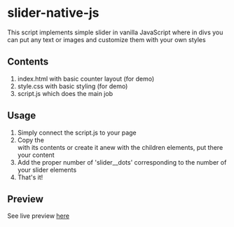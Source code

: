 # slider-native-js

This script implements simple slider in vanilla JavaScript where in divs you can put any text or images and customize them with your own styles

<h2>Contents</h2>
<ol>
<li>index.html with basic counter layout (for demo)</li>
<li>style.css with basic styling (for demo)</li>
<li>script.js which does the main job</li>
</ol>


<h2>Usage</h2>
<ol>
<li>Simply connect the script.js to your page </li>
<li>Copy the <div class='slider'> with its contents or create it anew with the children elements, put there your content
<li>Add the proper number of 'slider__dots' corresponding to the number of your slider elements
<li>That's it!</li>
</ol>

<h2>Preview</h2>
See live preview <a href="https://nadyawyn.github.io/slider-native-js/">here</a>
